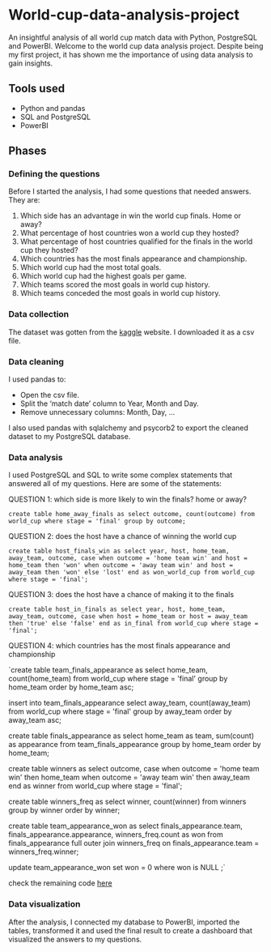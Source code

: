 # World-cup-data-analysis-project
An insightful analysis of all world cup match data with Python, PostgreSQL and PowerBI.
Welcome to the world cup data analysis project. Despite being my first project, it has shown me the importance of using data analysis to gain insights.

## Tools used
- Python and pandas
- SQL and PostgreSQL
- PowerBI

## Phases
### Defining the questions
Before I started the analysis, I had some questions that needed answers. They are:
1. Which side has an advantage in win the world cup finals. Home or away?
2. What percentage of host countries won a world cup they hosted?
3. What percentage of host countries qualified for the finals in the world cup they hosted?
4. Which countries has the most finals appearance and championship.
5. Which world cup had the most total goals.
6. Which world cup had the highest goals per game.
7. Which teams scored the most goals in world cup history.
8. Which teams conceded the most goals in world cup history.

### Data collection
The dataset was gotten from the [kaggle](https://kg.com) website.  I downloaded it as a csv file.

### Data cleaning
I used pandas to:
- Open the csv file.
- Split the ‘match date’ column to Year, Month and Day.
- Remove unnecessary columns: Month, Day, ...

I also used pandas with sqlalchemy and psycorb2 to export the cleaned dataset to my PostgreSQL database.

### Data analysis
I used PostgreSQL and SQL to write some complex statements that answered all of my questions. Here are some of the statements:

QUESTION 1: which side is more likely to win the finals? home or away?

`create table home_away_finals as
select outcome, count(outcome) from world_cup
where stage = 'final'
group by outcome;`



QUESTION 2: does the host have a chance of winning the world cup

`create table host_finals_win as
select year, host, home_team, away_team, outcome,
case
	when outcome = 'home team win' and host = home_team then 'won'
	when outcome = 'away team win' and host = away_team then 'won'
	else 'lost'
end as won_world_cup
from world_cup
where stage = 'final';`



QUESTION 3: does the host have a chance of making it to the finals

`create table host_in_finals as
select year, host, home_team, away_team, outcome,
case
	when host = home_team or host = away_team then 'true'
	else 'false'
end as in_final
from world_cup
where stage = 'final';`


QUESTION 4: which countries has the most finals appearance and championship

`create table team_finals_appearance as
select home_team, count(home_team)  from world_cup
where stage = 'final'
group by home_team
order by home_team asc;

insert into team_finals_appearance
select away_team, count(away_team)  from world_cup
where stage = 'final'
group by away_team
order by away_team asc;

create table finals_appearance as
select home_team as team, sum(count) as appearance 
from team_finals_appearance
group by home_team
order by home_team;

create table winners as
select outcome,
case
	when outcome = 'home team win' then home_team
	when outcome = 'away team win' then away_team
end as winner
from world_cup
where stage = 'final';

create table winners_freq as
select winner, count(winner) 
from winners
group by winner
order by winner;

create table team_appearance_won as
select finals_appearance.team, finals_appearance.appearance, winners_freq.count as won
from finals_appearance
full outer join winners_freq
on finals_appearance.team = winners_freq.winner;


update team_appearance_won
set won = 0
where won is NULL ;`

check the remaining code [here](https://girhub.com/Gidthecoder/World-cup-data-analysis-project/blob/main/sql.txt)
### Data visualization
After the analysis, I connected my database to PowerBI, imported the tables, transformed it and used the final result to create a dashboard that visualized the answers to my questions.
 
